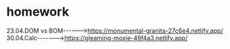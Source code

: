 # homework

23.04.DOM vs BOM------>https://monumental-granita-27c6e4.netlify.app/ \
30.04.Calc------->https://gleaming-moxie-49f4a3.netlify.app/
